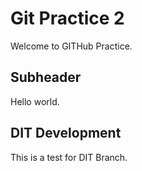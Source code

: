 # Git Practice 2

Welcome to GITHub Practice.

## Subheader

Hello world.

## DIT Development

This is a test for DIT Branch.